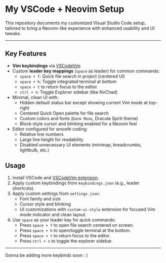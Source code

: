 # My VSCode + Neovim Setup

This repository documents my customized Visual Studio Code setup, tailored to bring a Neovim-like experience with enhanced usability and UI tweaks.

---

## Key Features

- **Vim keybindings** via [VSCodeVim](https://marketplace.visualstudio.com/items?itemName=vscodevim.vim)
- Custom **leader key mappings** (`space` as leader) for common commands:
  - `space + f`: Quick file search in project (centered UI)
  - `space + h`: Toggle integrated terminal at bottom
  - `space + t` to return focus to the editor.
  - `ctrl + n`: Toggle Explorer sidebar (like NvChad)
- Minimal, clean UI with:
  - Hidden default status bar except showing current Vim mode at top-right
  - Centered Quick Open palette for file search
  - Custom colors and fonts (`Dank Mono`, Dracula Spirit theme)
  - Block-style cursor and blinking enabled for a Neovim feel
- Editor configured for smooth coding:
  - Relative line numbers
  - Large line height for readability
  - Disabled unnecessary UI elements (minimap, breadcrumbs, lightbulb, etc.)
 
## Usage

1. Install VSCode and [VSCodeVim extension](https://marketplace.visualstudio.com/items?itemName=vscodevim.vim).
2. Apply custom keybindings from `keybindings.json` (e.g., leader shortcuts).
3. Apply custom settings from `settings.json`:
   - Font family and size
   - Cursor style and blinking
   - UI customizations with `custom-ui-style` extension for focused Vim mode indicator and clean layout.
4. Use `space` as your leader key for quick commands:
   - Press `space + f` to open file search centered on screen.
   - Press `space + h` to open/toggle terminal at the bottom.
   - Press `space + t` to return focus to the editor.
   - Press `ctrl + n` to toggle the explorer sidebar.
---

Gonna be adding more keybinds soon : )
